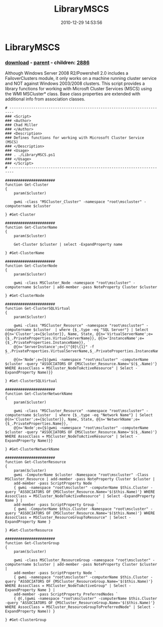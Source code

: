 ﻿---
pid:            2426
poster:         Chad Miller
title:          LibraryMSCS
date:           2010-12-29 14:53:56
format:         posh
parent:         2421
parent:         2421
children:       2886
---

# LibraryMSCS

### [download](2426.ps1) - [parent](2421.md) - children: [2886](2886.md)

Although Windows Server 2008 R2/Powershell 2.0 includes a FailoverClusters module, it only works on a machine running cluster service and NOT against Windows 2003/2008 clusters. This script provides a library functions for working with Microsft Cluster Services (MSCS) using the WMI MSCluster* class. Base class properties are extended with additional info from association classes.

```posh
# ------------------------------------------------------------------------
### <Script>
### <Author>
### Chad Miller 
### </Author>
### <Description>
### Defines functions for working with Microsoft Cluster Service (MSCS)
### </Description>
### <Usage>
### . ./LibraryMSCS.ps1
### </Usage>
### </Script>
# ------------------------------------------------------------------------

#######################
function Get-Cluster
{
    param($cluster)
    
    gwmi -class "MSCluster_Cluster" -namespace "root\mscluster" -computername $cluster

} #Get-Cluster

#######################
function Get-ClusterName
{
    param($cluster)
    
    Get-Cluster $cluster | select -ExpandProperty name

} #Get-ClusterName

#######################
function Get-ClusterNode
{
    param($cluster)
    
    gwmi -class MSCluster_Node -namespace "root\mscluster" -computername $cluster | add-member -pass NoteProperty Cluster $cluster

} #Get-ClusterNode

#######################
function Get-ClusterSQLVirtual
{
    param($cluster)
    
    gwmi -class "MSCluster_Resource" -namespace "root\mscluster" -computername $cluster  | where {$_.type -eq "SQL Server"} | Select @{n='Cluster';e={$cluster}}, Name, State, @{n='VirtualServerName';e={$_.PrivateProperties.VirtualServerName}}, @{n='InstanceName';e={$_.PrivateProperties.InstanceName}}, `
    @{n='ServerInstance';e={("{0}\{1}" -f $_.PrivateProperties.VirtualServerName,$_.PrivateProperties.InstanceName).TrimEnd('\')}}, `
    @{n='Node';e={$(gwmi -namespace "root\mscluster" -computerName $cluster -query "ASSOCIATORS OF {MSCluster_Resource.Name='$($_.Name)'} WHERE AssocClass = MSCluster_NodeToActiveResource" | Select -ExpandProperty Name)}}
    
} #Get-ClusterSQLVirtual

#######################
function Get-ClusterNetworkName
{
    param($cluster)
    
    gwmi -class "MSCluster_Resource" -namespace "root\mscluster" -computername $cluster  | where {$_.type -eq "Network Name"} | Select @{n='Cluster';e={$cluster}}, Name, State, @{n='NetworkName';e={$_.PrivateProperties.Name}}, `
    @{n='Node';e={$(gwmi -namespace "root\mscluster" -computerName $cluster -query "ASSOCIATORS OF {MSCluster_Resource.Name='$($_.Name)'} WHERE AssocClass = MSCluster_NodeToActiveResource" | Select -ExpandProperty Name)}}
       
} #Get-ClusterNetworkName

#######################
function Get-ClusterResource
{
    param($cluster)
    gwmi -ComputerName $cluster -Namespace "root\mscluster" -Class MSCluster_Resource | add-member -pass NoteProperty Cluster $cluster | 
    add-member -pass ScriptProperty Node `
    { gwmi -namespace "root\mscluster" -computerName $this.Cluster -query "ASSOCIATORS OF {MSCluster_Resource.Name='$($this.Name)'} WHERE AssocClass = MSCluster_NodeToActiveResource" | Select -ExpandProperty Name } |
    add-member -pass ScriptProperty Group `
    { gwmi -ComputerName $this.Cluster -Namespace "root\mscluster" -query "ASSOCIATORS OF {MSCluster_Resource.Name='$($this.Name)'} WHERE AssocClass = MSCluster_ResourceGroupToResource" | Select -ExpandProperty Name }
        
} #Get-ClusterResource

#######################
function Get-ClusterGroup
{
    param($cluster)
    
    gwmi -class MSCluster_ResourceGroup -namespace "root\mscluster" -computername $cluster | add-member -pass NoteProperty Cluster $cluster  | 
    add-member -pass ScriptProperty Node `
    { gwmi -namespace "root\mscluster" -computerName $this.Cluster -query "ASSOCIATORS OF {MSCluster_ResourceGroup.Name='$($this.Name)'} WHERE AssocClass = MSCluster_NodeToActiveGroup" | Select -ExpandProperty Name } |
    add-member -pass ScriptProperty PreferredNodes `
    { @(,(gwmi -namespace "root\mscluster" -computerName $this.Cluster -query "ASSOCIATORS OF {MSCluster_ResourceGroup.Name='$($this.Name)'} WHERE AssocClass = MSCluster_ResourceGroupToPreferredNode" | Select -ExpandProperty Name)) }

} #Get-ClusterGroup
```

